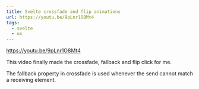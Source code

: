 ```yaml
---
title: Svelte crossfade and flip animations
url: https://youtu.be/9pLnr1O8Mt4
tags:
  - svelte
  - ux
---
```


https://youtu.be/9pLnr1O8Mt4

This video finally made the crossfade, fallback and flip click for me.

The fallback property in crossfade is used whenever the send cannot match a receiving element.
